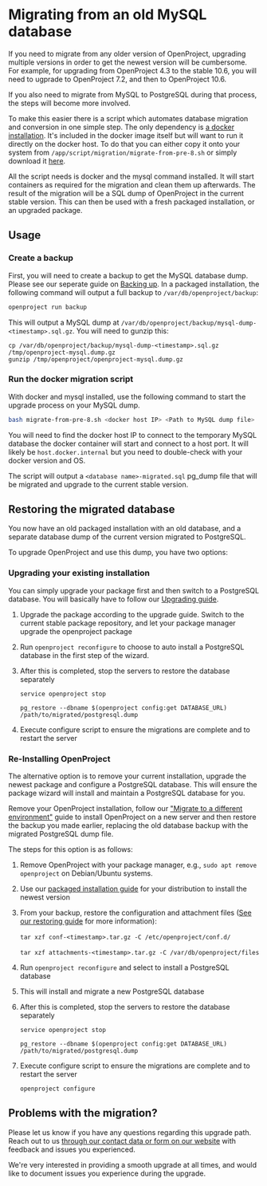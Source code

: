 # Migrating from an old MySQL database

If you need to migrate from any older version of OpenProject, upgrading multiple versions in order to get the newest version will be cumbersome. For example, for upgrading from OpenProject 4.3 to the stable 10.6, you will need to ugprade to OpenProject 7.2, and then to OpenProject 10.6.

If you also need to migrate from MySQL to PostgreSQL during that process, the steps will become more involved.

To make this easier there is a script which automates database migration and conversion in one simple step. The only dependency is [a docker installation](https://www.docker.com/get-started). It's included in the docker image itself but will want to run it directly on the docker host. To do that you can either copy it onto your system from `/app/script/migration/migrate-from-pre-8.sh` or simply download it [here](https://github.com/opf/openproject/tree/dev/script/migration/migrate-from-pre-8.sh).

All the script needs is docker and the mysql command installed. It will start containers as required for the migration and clean them up afterwards. The result of the migration will be a SQL dump of OpenProject in the current stable version. This can then be used with a fresh packaged installation, or an upgraded package.

## Usage



### Create a backup

First, you will need to create a backup to get the MySQL database dump. Please see our seperate guide on [Backing up](https://docs.openproject.org/installation-and-operations/operation/backing-up/). In a packaged installation, the following command will output a full backup to `/var/db/openproject/backup`:

```bash
openproject run backup
```



This will output a MySQL dump at `/var/db/openproject/backup/mysql-dump-<timestamp>.sql.gz`. You will need to gunzip this:


```
cp /var/db/openproject/backup/mysql-dump-<timestamp>.sql.gz /tmp/openproject-mysql.dump.gz
gunzip /tmp/openproject/openproject-mysql.dump.gz
```



### Run the docker migration script

With docker and mysql installed, use the following command to start the upgrade process on your MySQL dump.

```bash
bash migrate-from-pre-8.sh <docker host IP> <Path to MySQL dump file>
```

You will need to find the docker host IP to connect to the temporary MySQL database the docker container will start and connect to a host port. It will likely be `host.docker.internal` but you need to double-check with your docker version and OS.

The script will output a `<database name>-migrated.sql` pg_dump file that will be migrated and upgrade to the current stable version.



## Restoring the migrated database

You now have an old packaged installation with an old database, and a separate database dump of the current version migrated to PostgreSQL.

To upgrade OpenProject and use this dump, you have two options:



### Upgrading your existing installation

You can simply upgrade your package first and then switch to a PostgreSQL database. You will basically have to follow our [Upgrading guide](https://docs.openproject.org/installation-and-operations/operation/upgrading/).

1. Upgrade the package according to the upgrade guide. Switch to the current stable package repository, and let your package manager upgrade the openproject package

2. Run `openproject reconfigure` to choose to auto install a PostgreSQL database in the first step of the wizard.

3. After this is completed, stop the servers to restore the database separately

   `service openproject stop`

   `pg_restore --dbname $(openproject config:get DATABASE_URL) /path/to/migrated/postgresql.dump`  

4. Execute configure script to ensure the migrations are complete and to restart the server



### Re-Installing OpenProject 

The alternative option is to remove your current installation, upgrade the newest package and configure a PostgreSQL database. This will ensure the package wizard will install and maintain a PostgreSQL database for you.

Remove your OpenProject installation, follow our ["Migrate to a different environment"](https://docs.openproject.org/installation-and-operations/misc/migration/) guide to install OpenProject on a new server and then restore the backup you made earlier, replacing the old database backup with the migrated PostgreSQL dump file.

The steps for this option is as follows:

1. Remove OpenProject with your package manager, e.g., `sudo apt remove openproject` on Debian/Ubuntu systems.

2. Use our [packaged installation guide](https://docs.openproject.org/installation-and-operations/installation/packaged/) for your distribution to install the newest version

3. From your backup, restore the configuration and attachment files ([See our restoring guide](https://docs.openproject.org/installation-and-operations/operation/restoring/) for more information):

   ​	`tar xzf conf-<timestamp>.tar.gz -C /etc/openproject/conf.d/` 

   ​	`tar xzf attachments-<timestamp>.tar.gz -C /var/db/openproject/files`

4. Run `openproject reconfigure` and select to install a PostgreSQL database

5. This will install and migrate a new PostgreSQL database

6. After this is completed, stop the servers to restore the database separately

   `service openproject stop`

   `pg_restore --dbname $(openproject config:get DATABASE_URL) /path/to/migrated/postgresql.dump`  

7. Execute configure script to ensure the migrations are complete and to restart the server

   `openproject configure`



## Problems with the migration?

Please let us know if you have any questions regarding this upgrade path. Reach out to us [through our contact data or form on our website](https://www.openproject.org/contact-us/) with feedback and issues you experienced.

We're very interested in providing a smooth upgrade at all times, and would like to document issues you experience during the upgrade.
